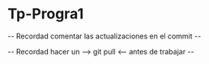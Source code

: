 # Tp-Progra1

-- Recordad comentar las actualizaciones en el commit --

-- Recordad hacer un --> git pull <-- antes de trabajar --
